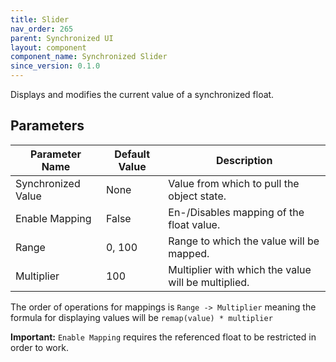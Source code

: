 ```yaml
---
title: Slider
nav_order: 265
parent: Synchronized UI
layout: component
component_name: Synchronized Slider
since_version: 0.1.0
---
```


Displays and modifies the current value of a synchronized float.

## Parameters

| Parameter Name     | Default Value | Description                                         |
|--------------------|---------------|-----------------------------------------------------|
| Synchronized Value | None          | Value from which to pull the object state.          |
| Enable Mapping     | False         | En-/Disables mapping of the float value.            |
| Range              | 0, 100        | Range to which the value will be mapped.            |
| Multiplier         | 100           | Multiplier with which the value will be multiplied. |

The order of operations for mappings is `Range -> Multiplier` meaning the formula for displaying values will be
`remap(value) * multiplier`

**Important:** `Enable Mapping` requires the referenced float to be restricted in order to work.